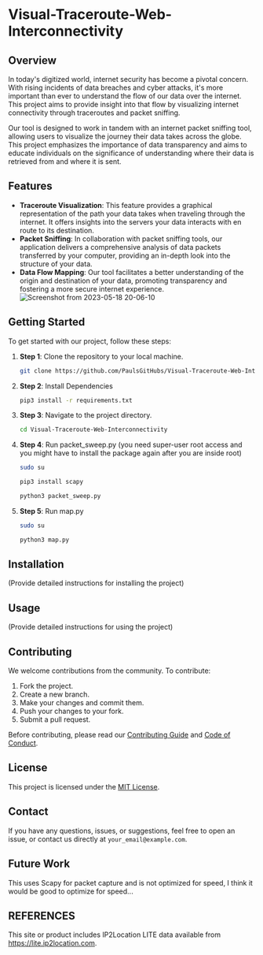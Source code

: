# Visual-Traceroute-Web-Interconnectivity

## Overview

In today's digitized world, internet security has become a pivotal concern. With rising incidents of data breaches and cyber attacks, it's more important than ever to understand the flow of our data over the internet. This project aims to provide insight into that flow by visualizing internet connectivity through traceroutes and packet sniffing.

Our tool is designed to work in tandem with an internet packet sniffing tool, allowing users to visualize the journey their data takes across the globe. This project emphasizes the importance of data transparency and aims to educate individuals on the significance of understanding where their data is retrieved from and where it is sent.

## Features

- **Traceroute Visualization**: This feature provides a graphical representation of the path your data takes when traveling through the internet. It offers insights into the servers your data interacts with en route to its destination.
- **Packet Sniffing**: In collaboration with packet sniffing tools, our application delivers a comprehensive analysis of data packets transferred by your computer, providing an in-depth look into the structure of your data.
- **Data Flow Mapping**: Our tool facilitates a better understanding of the origin and destination of your data, promoting transparency and fostering a more secure internet experience.
![Screenshot from 2023-05-18 20-06-10](https://github.com/PaulsGitHubs/Visual-Traceroute-Web-Interconnectivity/assets/102178068/81e35d4a-8294-4289-b0a5-b73fadffedfb)

## Getting Started

To get started with our project, follow these steps:

1. **Step 1**: Clone the repository to your local machine.

    ```bash
    git clone https://github.com/PaulsGitHubs/Visual-Traceroute-Web-Interconnectivity.git
    ```

2. **Step 2**: Install Dependencies

    ```bash
    pip3 install -r requirements.txt
    ```

3. **Step 3**: Navigate to the project directory.

    ```bash
    cd Visual-Traceroute-Web-Interconnectivity
    ```

4. **Step 4**: Run packet_sweep.py (you need super-user root access and you might have to install the package again after you are inside root)

    ```bash
    sudo su
    ```
    ```bash
    pip3 install scapy
    ```
    ```bash
    python3 packet_sweep.py
    ```

5. **Step 5**: Run map.py
    ```bash
    sudo su
    ```
    ```bash
    python3 map.py
    ```
## Installation

(Provide detailed instructions for installing the project)

## Usage

(Provide detailed instructions for using the project)

## Contributing

We welcome contributions from the community. To contribute:

1. Fork the project.
2. Create a new branch.
3. Make your changes and commit them.
4. Push your changes to your fork.
5. Submit a pull request.

Before contributing, please read our [Contributing Guide](./CONTRIBUTING.md) and [Code of Conduct](./CODE_OF_CONDUCT.md).

## License

This project is licensed under the [MIT License](./LICENSE).

## Contact

If you have any questions, issues, or suggestions, feel free to open an issue, or contact us directly at `your_email@example.com`.

## Future Work

This uses Scapy for packet capture and is not optimized for speed, I think it would be good to optimize for speed... 

## REFERENCES

This site or product includes IP2Location LITE data available from <a href="https://lite.ip2location.com">https://lite.ip2location.com</a>.
